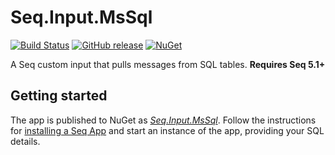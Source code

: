 # Seq.Input.MsSql

[![Build Status](https://dev.azure.com/hinnipipe/Github%20Pipeline/_apis/build/status/Hinni.seq-input-mssql?branchName=master)](https://dev.azure.com/hinnipipe/Github%20Pipeline/_build/latest?definitionId=7&branchName=master)
[![GitHub release](https://img.shields.io/github/release/Hinni/seq-input-mssql.svg)](https://github.com/Hinni/seq-input-mssql/releases)
[![NuGet](https://img.shields.io/nuget/v/seq-input-mssql.svg)](https://www.nuget.org/packages/seq-input-mssql/)

A Seq custom input that pulls messages from SQL tables. **Requires Seq 5.1+**

## Getting started

The app is published to NuGet as [_Seq.Input.MsSql_](https://nuget.org/packages/Seq.Input.MsSql). Follow the instructions for [installing a Seq App](https://docs.getseq.net/docs/installing-seq-apps) and start an instance of the app, providing your SQL details.
